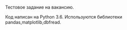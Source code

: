 Тестовое задание на вакансию.

Код написан на Python 3.6.
Используются библиотеки pandas,matplotlib,dbfread.

